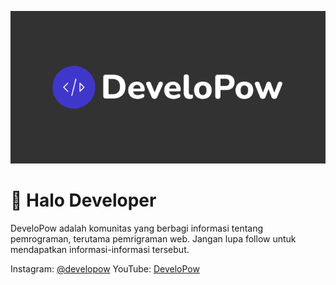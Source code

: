 ![DeveloPow](./brand/DeveloPow%20Dark.png)

# 👋 Halo Developer

DeveloPow adalah komunitas yang berbagi informasi tentang pemrograman, terutama pemrigraman web. Jangan lupa follow untuk mendapatkan informasi-informasi tersebut.

Instagram: [@developow](https://www.instagram.com/developow/)
YouTube: [DeveloPow](https://www.youtube.com/channel/UChTEy7EAeKJVvcK1GkmHpJA)
